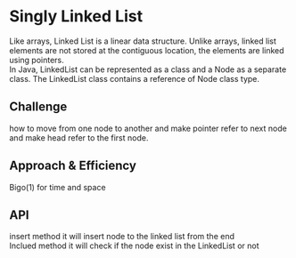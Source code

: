 # Singly Linked List
Like arrays, Linked List is a linear data structure. Unlike arrays, linked list elements are not stored at the contiguous location, the elements are linked using pointers.    
In Java, LinkedList can be represented as a class and a Node as a separate class. The LinkedList class contains a reference of Node class type.   
## Challenge
how to move from one node to another and make pointer refer to next node and make head refer to the first node.    
## Approach & Efficiency
Bigo(1) for time and space    
## API
insert method it will insert node to the linked list  from the end   
Inclued method it will check if the node exist in the LinkedList or not  
